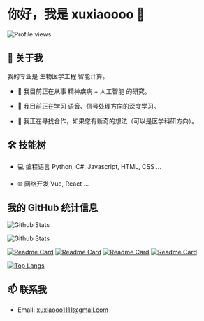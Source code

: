 # 你好，我是 xuxiaoooo 👋

![Profile views](https://gpvc.arturio.dev/xuxiaoooo) 

## 🚀 关于我
我的专业是 生物医学工程 智能计算。

- 🔭 我目前正在从事 精神疾病 + 人工智能 的研究。

- 🌱 我目前正在学习 语音、信号处理方向的深度学习。

- 👯 我正在寻找合作，如果您有新奇的想法（可以是医学科研方向）。

## 🛠 技能树

- 💻 编程语言 Python, C#, Javascript, HTML, CSS ...

- 🌐 网络开发 Vue, React ...

## 我的 GitHub 统计信息

![Github Stats](https://github-readme-stats.vercel.app/api?username=xuxiaoooo&count_private=true&show_icons=true&include_all_commits=true)

![Github Stats](https://github-readme-stats.vercel.app/api?username=xuxiaoooo&show_icons=true&theme=radical)

[![Readme Card](https://github-readme-stats.vercel.app/api/pin/?username=xuxiaoooo&repo=ABAFnet)](https://github.com/xuxiaoooo/github-readme-stats)
[![Readme Card](https://github-readme-stats.vercel.app/api/pin/?username=xuxiaoooo&repo=PAAMA)](https://github.com/xuxiaoooo/github-readme-stats)
[![Readme Card](https://github-readme-stats.vercel.app/api/pin/?username=xuxiaoooo&repo=AMA_EEG)](https://github.com/xuxiaoooo/github-readme-stats)
[![Readme Card](https://github-readme-stats.vercel.app/api/pin/?username=xuxiaoooo&repo=small-scale_fighting)](https://github.com/xuxiaoooo/github-readme-stats)

[![Top Langs](https://github-readme-stats.vercel.app/api/top-langs/?username=xuxiaoooo&layout=compact)](https://github.com/xuxiaoooo/github-readme-stats)

## 📫 联系我
- Email: xuxiaooo1111@gmail.com
